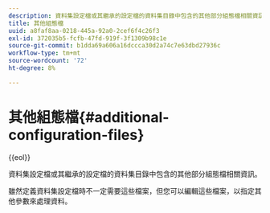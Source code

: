 ```yaml
---
description: 資料集設定檔或其繼承的設定檔的資料集目錄中包含的其他部分組態檔相關資訊。
title: 其他組態檔
uuid: a8faf8aa-0218-445a-92a0-2cef6f4c26f3
exl-id: 372035b5-fcfb-47fd-919f-3f1309b98c1e
source-git-commit: b1dda69a606a16dccca30d2a74c7e63dbd27936c
workflow-type: tm+mt
source-wordcount: '72'
ht-degree: 8%

---
```


# 其他組態檔{#additional-configuration-files}

{{eol}}

資料集設定檔或其繼承的設定檔的資料集目錄中包含的其他部分組態檔相關資訊。

雖然定義資料集設定檔時不一定需要這些檔案，但您可以編輯這些檔案，以指定其他參數來處理資料。
